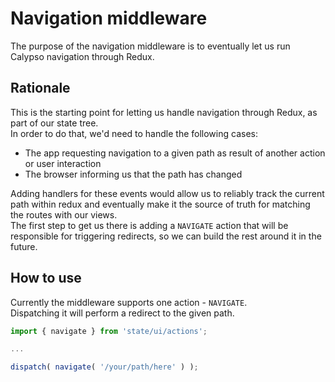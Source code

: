 # Navigation middleware

The purpose of the navigation middleware is to eventually let us run Calypso navigation through Redux.

## Rationale

This is the starting point for letting us handle navigation through Redux, as part of our state tree.  
In order to do that, we'd need to handle the following cases:

- The app requesting navigation to a given path as result of another action or user interaction
- The browser informing us that the path has changed

Adding handlers for these events would allow us to reliably track the current path within redux and eventually make it the source of truth for matching the routes with our views.  
The first step to get us there is adding a `NAVIGATE` action that will be responsible for triggering redirects, so we can build the rest around it in the future.

## How to use

Currently the middleware supports one action - `NAVIGATE`.  
Dispatching it will perform a redirect to the given path.

```js
import { navigate } from 'state/ui/actions';

...

dispatch( navigate( '/your/path/here' ) );
```
